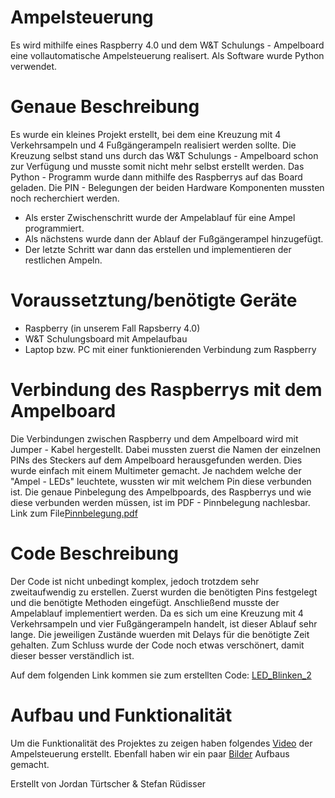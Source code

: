 # Ampelsteuerung
Es wird mithilfe eines Raspberry 4.0 und dem W&amp;T Schulungs - Ampelboard eine vollautomatische Ampelsteuerung realisert. Als Software wurde Python verwendet.


# Genaue Beschreibung
Es wurde ein kleines Projekt erstellt, bei dem eine Kreuzung mit 4 Verkehrsampeln und 4 Fußgängerampeln realisiert werden sollte. Die Kreuzung selbst stand uns durch das W&amp;T Schulungs - Ampelboard schon zur Verfügung und musste somit nicht mehr selbst erstellt werden. Das Python - Programm wurde dann mithilfe des Raspberrys auf das Board geladen. Die PIN - Belegungen der beiden Hardware Komponenten mussten noch recherchiert werden. 
- Als erster Zwischenschritt wurde der Ampelablauf für eine Ampel programmiert.
- Als nächstens wurde dann der Ablauf der Fußgängerampel hinzugefügt.
- Der letzte Schritt war dann das erstellen und implementieren der restlichen Ampeln.


# Voraussetztung/benötigte Geräte
- Raspberry (in unserem Fall Rapsberry 4.0)
- W&amp;T Schulungsboard mit Ampelaufbau
- Laptop bzw. PC mit einer funktionierenden Verbindung zum Raspberry


# Verbindung des Raspberrys mit dem Ampelboard
Die Verbindungen zwischen Raspberry und dem Ampelboard wird mit Jumper - Kabel hergestellt. Dabei mussten zuerst die Namen der einzelnen PINs des Steckers auf dem Ampelboard herausgefunden werden. Dies wurde einfach mit einem Multimeter gemacht. Je nachdem welche der "Ampel - LEDs" leuchtete, wussten wir mit welchem Pin diese verbunden ist. Die genaue Pinbelegung des Ampelbpoards, des Raspberrys und wie diese verbunden werden müssen, ist im PDF - Pinnbelegung nachlesbar.
Link zum File[Pinnbelegung.pdf](https://github.com/JorTur099/Ampelsteuerung/blob/master/Pinnbelegung.pdf)


# Code Beschreibung
Der Code ist nicht  unbedingt komplex, jedoch trotzdem sehr zweitaufwendig zu erstellen. Zuerst wurden die benötigten Pins festgelegt und die benötigte Methoden eingefügt. Anschließend musste der Ampelablauf implementiert werden. Da es sich um eine Kreuzung mit 4 Verkehrsampeln und vier Fußgängerampeln handelt, ist dieser Ablauf sehr lange. Die jeweiligen Zustände wuerden mit Delays für die benötigte Zeit gehalten. Zum Schluss wurde der Code noch etwas verschönert, damit dieser besser verständlich ist.

Auf dem folgenden Link kommen sie zum erstellten Code: [LED_Blinken_2](https://github.com/JorTur099/Ampelsteuerung/blob/master/LED_Blinken_2.py)


# Aufbau und Funktionalität 
Um die Funktionalität des Projektes zu zeigen haben folgendes [Video]() der Ampelsteuerung erstellt.
Ebenfall haben wir ein paar [Bilder]() Aufbaus gemacht.


Erstellt von Jordan Türtscher & Stefan Rüdisser
